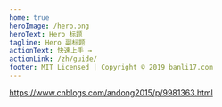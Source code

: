 ```yaml
---
home: true
heroImage: /hero.png
heroText: Hero 标题
tagline: Hero 副标题
actionText: 快速上手 →
actionLink: /zh/guide/
footer: MIT Licensed | Copyright © 2019 banli17.com
---
```


https://www.cnblogs.com/andong2015/p/9981363.html